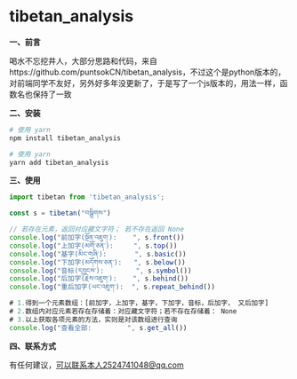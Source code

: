 # tibetan_analysis
**一、前言**

喝水不忘挖井人，大部分思路和代码，来自https://github.com/puntsokCN/tibetan_analysis，不过这个是python版本的，对前端同学不友好，另外好多年没更新了，于是写了一个js版本的，用法一样，函数名也保持了一致



**二、安装**

```bash
# 使用 yarn
npm install tibetan_analysis

# 使用 yarn
yarn add tibetan_analysis
```



**三、使用**

```javascript
import tibetan from 'tibetan_analysis';

const s = tibetan("བསྒྲིགས")     

// 若存在元素，返回对应藏文字符； 若不存在返回 None
console.log("前加字(སྔོན་འཇུག་):    ", s.front())
console.log("上加字(མགོ་ཅན་):     ", s.top())
console.log("基字(མིང་གཞི་):       ", s.basic())
console.log("下加字(མདོགས་ཅན་):   ", s.below())
console.log("音标(དབྱངས་):        ", s.symbol())
console.log("后加字(རྗེས་འཇུག་):    ", s.behind())
console.log("重后加字(ཡང་འཇུག་):  ", s.repeat_behind())

# 1.得到一个元素数组：[前加字，上加字，基字，下加字，音标，后加字， 又后加字]
# 2.数组内对应元素若存在存储着：对应藏文字符；若不存在存储着： None
# 3.以上获取各项元素的方法，实则是对该数组进行查询
console.log("查看全部:         ", s.get_all())

```



**四、联系方式**

有任何建议，可以联系本人2524741048@qq.com
